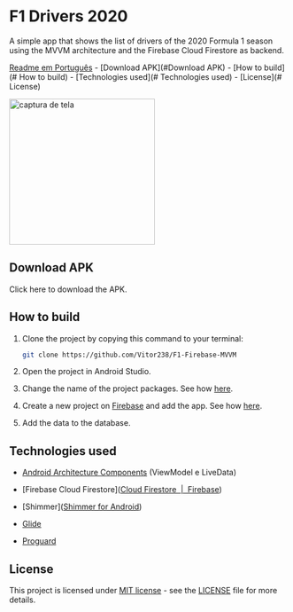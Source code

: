 # F1 Drivers 2020

A simple app that shows the list of drivers of the 2020 Formula 1 season using the MVVM architecture and the Firebase Cloud Firestore as backend.

[Readme em Português](README.md) - [Download APK](#Download APK) - [How to build](# How to build) - [Technologies used](# Technologies used) - [License](# License)

<img title="" src="file:///home/vitor/AndroidStudioProjects/F1Drivers2020/screenshots/screen_capture.gif" alt="captura de tela" width="263" data-align="center">

## Download APK

Click here to download the APK.

## How to build

1. Clone the project by copying this command to your terminal:
   
   ```bash
   git clone https://github.com/Vitor238/F1-Firebase-MVVM
   ```

2. Open the project in Android Studio.

3. Change the name of the project packages. See how [here](https://stackoverflow.com/a/29092698/9729980).

4. Create a new project on [Firebase](https://console.firebase.google.com/) and add the app. See how [here](https://firebase.google.com/docs/android/setup).

5. Add the data to the database.

## Technologies used

- [Android Architecture Components](https://developer.android.com/jetpack/androidx/releases/lifecycle#kotlin)  (ViewModel e LiveData)

- [Firebase Cloud Firestore]([Cloud Firestore &nbsp;|&nbsp; Firebase](https://firebase.google.com/docs/firestore))

- [Shimmer]([Shimmer for Android](https://facebook.github.io/shimmer-android/))

- [Glide](https://github.com/bumptech/glide)

- [Proguard](https://developer.android.com/studio/build/shrink-code)

## License

This project is licensed under [MIT license](https://opensource.org/licenses/MIT) - see the [LICENSE](LICENSE) file for more details.

